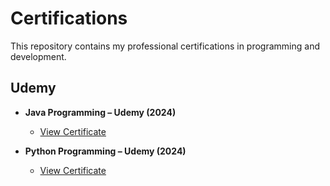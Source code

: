 # Certifications

This repository contains my professional certifications in programming and development.

## Udemy
- **Java Programming – Udemy (2024)**
  - [View Certificate](./Java_Programming_Udemy_2024.pdf)

- **Python Programming – Udemy (2024)**
  - [View Certificate](./Python_Programming_Udemy_2024.pdf)

